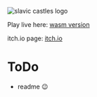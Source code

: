![slavic castles logo](https://i.imgur.com/h6HYvQc.png "Slavic Castles Logo")

Play live here: [wasm version](http://leinnan.ayz.pl/ukw/slavic_castles/index.html)

itch.io page: [itch.io](https://leinnan.itch.io/slavic-castles)

# ToDo

- readme :wink:

